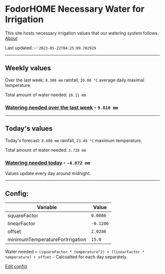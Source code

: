 # FodorHOME Necessary Water for Irrigation

This site hosts necessary irrigation values that our watering system follows. [About](https://github.com/redyau/irrigation)

Last updated: ✅ `2023-05-22T04:25:09.702929`

---

## Weekly values

Over the last week: `8.300 mm` rainfall, `20.00 °C` average daily maximal temperature.

Total amount of water needed: `18.11 mm`

### [Watering needed over the last week](lastweek.txt) - `9.810 mm`

---

## Today's values

Today's forecast: `8.600 mm` rainfall, `23.40 °C` maximum temperature.

Total amount of water needed: `3.728 mm`

### [Watering needed today](today.txt) - `-4.872 mm`

Values update every day around midnight.

---

## Config:

| Variable | Value |
|-----|-----|
| squareFactor | `0.0086` |
| linearFactor | `-0.1286` |
| offset | `2.0286` |
| minimumTemperatureForIrrigation | `15.0` |

Water needed = `(squareFactor * temperature^2) + (linearFactor * temperature) + offset` - Calcualted for each day separately.

[Edit config](https://github.com/RedyAu/irrigation/edit/main/config.json)
